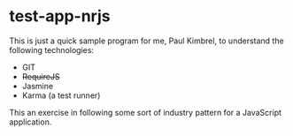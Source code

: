 test-app-nrjs
=============

This is just a quick sample program for me, Paul Kimbrel, to understand the following technologies:

- GIT
- ~~RequireJS~~
- Jasmine
- Karma (a test runner)

This an exercise in following some sort of industry pattern for a JavaScript application.
